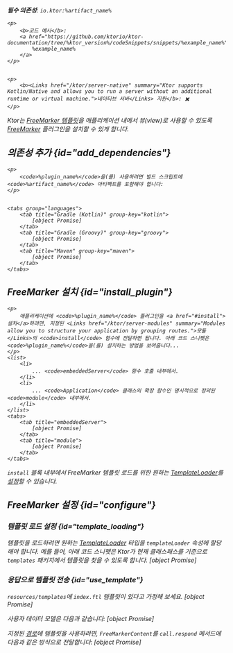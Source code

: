 [//]: # (title: FreeMarker)

<show-structure for="chapter" depth="2"/>
<primary-label ref="server-plugin"/>

[freemarker_template_loading]: https://freemarker.apache.org/docs/pgui_config_templateloading.html

<var name="plugin_name" value="FreeMarker"/>
<var name="package_name" value="io.ktor.server.freemarker"/>
<var name="artifact_name" value="ktor-server-freemarker"/>

<tldr>
<p>
<b>필수 의존성</b>: <code>io.ktor:%artifact_name%</code>
</p>
<var name="example_name" value="freemarker"/>

    <p>
        <b>코드 예시</b>:
        <a href="https://github.com/ktorio/ktor-documentation/tree/%ktor_version%/codeSnippets/snippets/%example_name%">
            %example_name%
        </a>
    </p>
    

    <p>
        <b><Links href="/ktor/server-native" summary="Ktor supports Kotlin/Native and allows you to run a server without an additional runtime or virtual machine.">네이티브 서버</Links> 지원</b>: ✖️
    </p>
    
</tldr>

Ktor는 [FreeMarker 템플릿](https://freemarker.apache.org/)을 애플리케이션 내에서 뷰(view)로 사용할 수 있도록 [FreeMarker](https://api.ktor.io/ktor-server/ktor-server-plugins/ktor-server-freemarker/io.ktor.server.freemarker/-free-marker) 플러그인을 설치할 수 있게 합니다.

## 의존성 추가 {id="add_dependencies"}

    <p>
        <code>%plugin_name%</code>을(를) 사용하려면 빌드 스크립트에 <code>%artifact_name%</code> 아티팩트를 포함해야 합니다:
    </p>
    

    <tabs group="languages">
        <tab title="Gradle (Kotlin)" group-key="kotlin">
            [object Promise]
        </tab>
        <tab title="Gradle (Groovy)" group-key="groovy">
            [object Promise]
        </tab>
        <tab title="Maven" group-key="maven">
            [object Promise]
        </tab>
    </tabs>
    

## FreeMarker 설치 {id="install_plugin"}

    <p>
        애플리케이션에 <code>%plugin_name%</code> 플러그인을 <a href="#install">설치</a>하려면, 지정된 <Links href="/ktor/server-modules" summary="Modules allow you to structure your application by grouping routes.">모듈</Links>의 <code>install</code> 함수에 전달하면 됩니다. 아래 코드 스니펫은 <code>%plugin_name%</code>을(를) 설치하는 방법을 보여줍니다...
    </p>
    <list>
        <li>
            ... <code>embeddedServer</code> 함수 호출 내부에서.
        </li>
        <li>
            ... <code>Application</code> 클래스의 확장 함수인 명시적으로 정의된 <code>module</code> 내부에서.
        </li>
    </list>
    <tabs>
        <tab title="embeddedServer">
            [object Promise]
        </tab>
        <tab title="module">
            [object Promise]
        </tab>
    </tabs>
    

`install` 블록 내부에서 FreeMarker 템플릿 로드를 위한 원하는 [TemplateLoader][freemarker_template_loading]를 [설정](#configure)할 수 있습니다.

## FreeMarker 설정 {id="configure"}
### 템플릿 로드 설정 {id="template_loading"}
템플릿을 로드하려면 원하는 [TemplateLoader][freemarker_template_loading] 타입을 `templateLoader` 속성에 할당해야 합니다. 예를 들어, 아래 코드 스니펫은 Ktor가 현재 클래스패스를 기준으로 `templates` 패키지에서 템플릿을 찾을 수 있도록 합니다.
[object Promise]

### 응답으로 템플릿 전송 {id="use_template"}
`resources/templates`에 `index.ftl` 템플릿이 있다고 가정해 보세요.
[object Promise]

사용자 데이터 모델은 다음과 같습니다:
[object Promise]

지정된 [경로](server-routing.md)에 템플릿을 사용하려면, `FreeMarkerContent`를 `call.respond` 메서드에 다음과 같은 방식으로 전달합니다:
[object Promise]